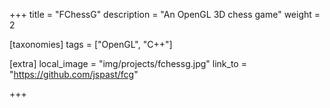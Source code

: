 +++
title = "FChessG"
description = "An OpenGL 3D chess game"
weight = 2

[taxonomies]
tags = ["OpenGL", "C++"]

[extra]
local_image = "img/projects/fchessg.jpg"
link_to = "https://github.com/jspast/fcg"

+++

